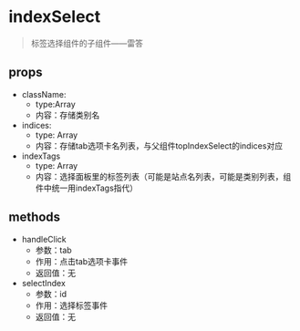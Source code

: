 # indexSelect
>标签选择组件的子组件——雷答
## props
* className:
  * type:Array
  * 内容：存储类别名
* indices:
  * type: Array
  * 内容：存储tab选项卡名列表，与父组件topIndexSelect的indices对应
* indexTags
  * type: Array
  * 内容：选择面板里的标签列表（可能是站点名列表，可能是类别列表，组件中统一用indexTags指代） 
## methods
* handleClick
  * 参数：tab
  * 作用：点击tab选项卡事件
  * 返回值：无
* selectIndex
  * 参数：id
  * 作用：选择标签事件
  * 返回值：无